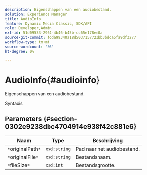 ```yaml
---
description: Eigenschappen van een audiobestand.
solution: Experience Manager
title: AudioInfo
feature: Dynamic Media Classic, SDK/API
role: Developer,Admin
exl-id: 51d09533-2964-4b46-b45b-cc65e178ee0a
source-git-commit: fcda99340a18d5037157723bb3bdca5fa9df3277
workflow-type: tm+mt
source-wordcount: '36'
ht-degree: 0%

---
```


# AudioInfo{#audioinfo}

Eigenschappen van een audiobestand.

Syntaxis

## Parameters {#section-0302e9238dbc4704914e938f42c881e6}

| Naam | Type | Beschrijving |
|---|---|---|
| `*`originalPath`*` | `xsd:string` | Pad naar het audiobestand. |
| `*`originalFile`*` | `xsd:string` | Bestandsnaam. |
| `*`fileSize`*` | `xsd:int` | Bestandsgrootte. |
